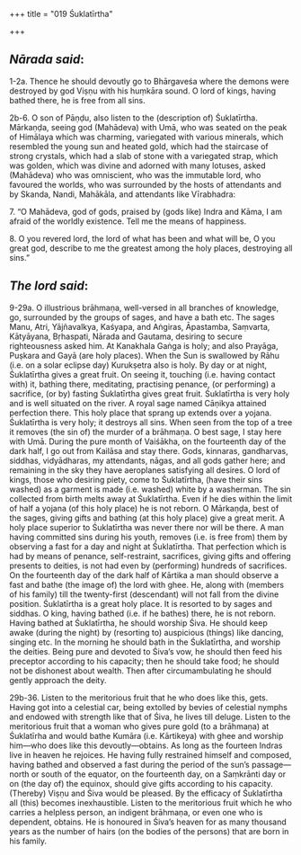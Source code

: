 +++
title = "019 Śuklatīrtha"

+++
 

## *Nārada said*:

1-2a. Thence he should devoutly go to Bhārgaveśa where the demons were destroyed by god Viṣṇu with his huṃkāra sound. O lord of kings, having bathed there, he is free from all sins.

2b-6. O son of Pāṇḍu, also listen to the (description of) Śuklatīrtha. Mārkaṇḍa, seeing god (Mahādeva) with Umā, who was seated on the peak of Himālaya which was charming, variegated with various minerals, which resembled the young sun and heated gold, which had the staircase of strong crystals, which had a slab of stone with a variegated strap, which was golden, which was divine and adorned with many lotuses, asked (Mahādeva) who was omniscient, who was the immutable lord, who favoured the worlds, who was surrounded by the hosts of attendants and by Skanda, Nandi, Mahākāla, and attendants like Vīrabhadra:

7\. “O Mahādeva, god of gods, praised by (gods like) Indra and Kāma, I am afraid of the worldly existence. Tell me the means of happiness.

8\. O you revered lord, the lord of what has been and what will be, O you great god, describe to me the greatest among the holy places, destroying all sins.”

## *The lord said*:

9-29a. O illustrious brāhmaṇa, well-versed in all branches of knowledge, go, surrounded by the groups of sages, and have a bath etc. The sages Manu, Atri, Yājñavalkya, Kaśyapa, and Aṅgiras, Āpastamba, Saṃvarta, Kātyāyana, Bṛhaspati, Nārada and Gautama, desiring to secure righteousness asked him. At Kanakhala Gaṅga is holy; and also Prayāga, Puṣkara and Gayā (are holy places). When the Sun is swallowed by Rāhu (i.e. on a solar eclipse day) Kurukṣetra also is holy. By day or at night, Śuklatīrtha gives a great fruit. On seeing it, touching (i.e. having contact with) it, bathing there, meditating, practising penance, (or performing) a sacrifice, (or by) fasting Śuklatīrtha gives great fruit. Śuklatīrtha is very holy and is well situated on the river. A royal sage named Cāṇikya attained perfection there. This holy place that sprang up extends over a yojana. Śuklatīrtha is very holy; it destroys all sins. When seen from the top of a tree it removes (the sin of) the murder of a brāhmaṇa. O best sage, I stay here with Umā. During the pure month of Vaiśākha, on the fourteenth day of the dark half, I go out from Kailāsa and stay there. Gods, kinnaras, gandharvas, siddhas, vidyādharas, my attendants, nāgas, and all gods gather here; and remaining in the sky they have aeroplanes satisfying all desires. O lord of kings, those who desiring piety, come to Śuklatīrtha, (have their sins washed) as a garment is made (i.e. washed) white by a washerman. The sin collected from birth melts away at Śuklatīrtha. Even if he dies within the limit of half a yojana (of this holy place) he is not reborn. O Mārkaṇḍa, best of the sages, giving gifts and bathing (at this holy place) give a great merit. A holy place superior to Śuklatīrtha was never there nor will be there. A man having committed sins during his youth, removes (i.e. is free from) them by observing a fast for a day and night at Śuklatīrtha. That perfection which is had by means of penance, self-restraint, sacrifices, giving gifts and offering presents to deities, is not had even by (performing) hundreds of sacrifices. On the fourteenth day of the dark half of Kārtika a man should observe a fast and bathe (the image of) the lord with ghee. He, along with (members of his family) till the twenty-first (descendant) will not fall from the divine position. Śuklatīrtha is a great holy place. It is resorted to by sages and siddhas. O king, having bathed (i.e. if he bathes) there, he is not reborn. Having bathed at Śuklatīrtha, he should worship Śiva. He should keep awake (during the night) by (resorting to) auspicious (things) like dancing, singing etc. In the morning he should bath in the Śuklatīrtha, and worship the deities. Being pure and devoted to Śiva’s vow, he should then feed his preceptor according to his capacity; then he should take food; he should not be dishonest about wealth. Then after circumambulating he should gently approach the deity.

29b-36. Listen to the meritorious fruit that he who does like this, gets. Having got into a celestial car, being extolled by bevies of celestial nymphs and endowed with strength like that of Śiva, he lives till deluge. Listen to the meritorious fruit that a woman who gives pure gold (to a brāhmaṇa) at Śuklatīrha and would bathe Kumāra (i.e. Kārtikeya) with ghee and worship him—who does like this devoutly—obtains. As long as the fourteen Indras live in heaven he rejoices. He having fully restrained himself and composed, having bathed and observed a fast during the period of the sun’s passage—north or south of the equator, on the fourteenth day, on a Saṃkrānti day or on (the day of) the equinox, should give gifts according to his capacity. (Thereby) Viṣṇu and Śiva would be pleased. By the efficacy of Śuklatīrtha all (this) becomes inexhaustible. Listen to the meritorious fruit which he who carries a helpless person, an indigent brāhmaṇa, or even one who is dependent, obtains. He is honoured in Śiva’s heaven for as many thousand years as the number of hairs (on the bodies of the persons) that are born in his family.


